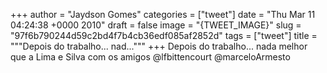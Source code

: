 
+++
author = "Jaydson Gomes"
categories = ["tweet"]
date = "Thu Mar 11 04:24:38 +0000 2010"
draft = false
image = "{TWEET_IMAGE}"
slug = "97f6b790244d59c2bd4f7b4cb36edf085af2852d"
tags = ["tweet"]
title = """Depois do trabalho... nad..."""
+++
Depois do trabalho... nada melhor que a Lima e Silva com os amigos @lfbittencourt @marceloArmesto
